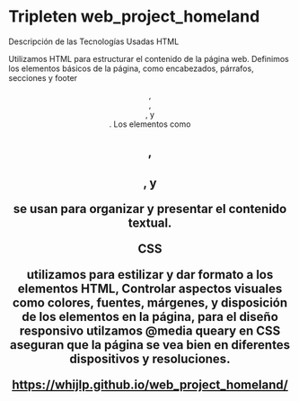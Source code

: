# Tripleten web_project_homeland

Descripción de las Tecnologías Usadas
HTML

Utilizamos HTML para estructurar el contenido de la página web. Definimos los elementos básicos de la página, como encabezados, párrafos, secciones y footer <header>, <main>, <section>, y <footer>. Los elementos como <h1>, <h2>, y <p> se usan para organizar y presentar el contenido textual.

CSS

utilizamos para estilizar y dar formato a los elementos HTML, Controlar aspectos visuales como colores, fuentes, márgenes, y disposición de los elementos en la página, para el diseño responsivo utilzamos @media queary en CSS aseguran que la página se vea bien en diferentes dispositivos y resoluciones.

https://whijlp.github.io/web_project_homeland/
